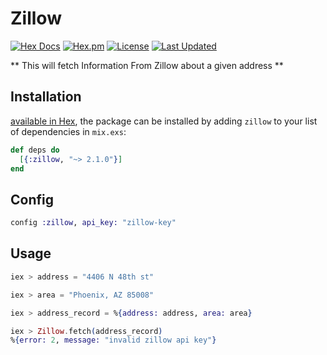 # Zillow

[![Hex Docs](https://img.shields.io/badge/hex-docs-lightgreen.svg)](https://hexdocs.pm/zillow/)
[![Hex.pm](https://img.shields.io/hexpm/dt/zillow.svg)](https://hex.pm/packages/zillow)
[![License](https://img.shields.io/hexpm/l/zillow.svg)](https://github.com/mithereal/ex_zillow/blob/master/LICENSE)
[![Last Updated](https://img.shields.io/github/last-commit/mithereal/ex_zillow.svg)](https://github.com/mithereal/ex_zillow/commits/master)

** This will fetch Information From Zillow about a given address **

## Installation

[available in Hex](https://hex.pm/packages/zillow), the package can be installed by adding `zillow` to your list of
dependencies in `mix.exs`:

```elixir
def deps do
  [{:zillow, "~> 2.1.0"}]
end
```

## Config

```elixir
config :zillow, api_key: "zillow-key"
```

## Usage

```elixir
iex > address = "4406 N 48th st"

iex > area = "Phoenix, AZ 85008"

iex > address_record = %{address: address, area: area}

iex > Zillow.fetch(address_record)
%{error: 2, message: "invalid zillow api key"}
```
